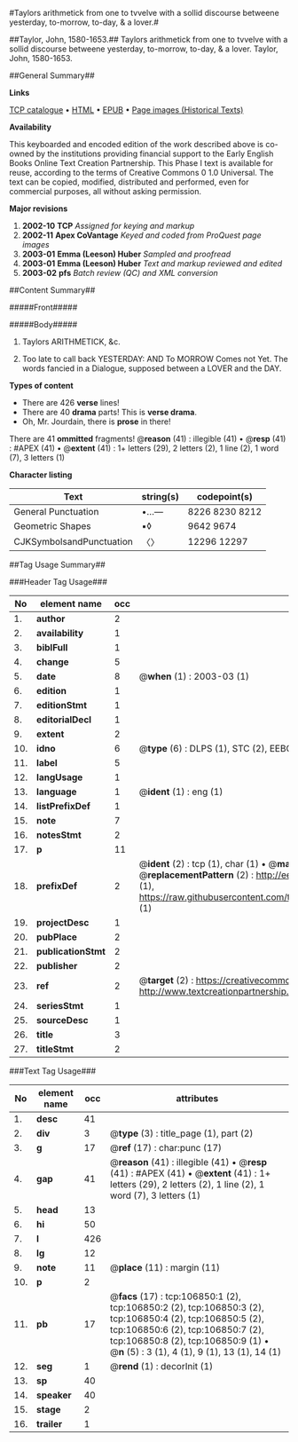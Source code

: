 #Taylors arithmetick from one to tvvelve with a sollid discourse betweene yesterday, to-morrow, to-day, & a lover.#

##Taylor, John, 1580-1653.##
Taylors arithmetick from one to tvvelve with a sollid discourse betweene yesterday, to-morrow, to-day, & a lover.
Taylor, John, 1580-1653.

##General Summary##

**Links**

[TCP catalogue](http://www.ota.ox.ac.uk/tcp/)  • 
[HTML](http://tei.it.ox.ac.uk/tcp/Texts-HTML/free/A64/A64222.html)  • 
[EPUB](http://tei.it.ox.ac.uk/tcp/Texts-EPUB/free/A64/A64222.epub) • 
[Page images (Historical Texts)](https://data.historicaltexts.jisc.ac.uk/view?pubId=eebo-18148784e&pageId=eebo-18148784e-106850-1)

**Availability**

This keyboarded and encoded edition of the
	       work described above is co-owned by the institutions
	       providing financial support to the Early English Books
	       Online Text Creation Partnership. This Phase I text is
	       available for reuse, according to the terms of Creative
	       Commons 0 1.0 Universal. The text can be copied,
	       modified, distributed and performed, even for
	       commercial purposes, all without asking permission.

**Major revisions**

1. __2002-10__ __TCP__ *Assigned for keying and markup*
1. __2002-11__ __Apex CoVantage__ *Keyed and coded from ProQuest page images*
1. __2003-01__ __Emma (Leeson) Huber__ *Sampled and proofread*
1. __2003-01__ __Emma (Leeson) Huber__ *Text and markup reviewed and edited*
1. __2003-02__ __pfs__ *Batch review (QC) and XML conversion*

##Content Summary##

#####Front#####

#####Body#####

1. Taylors ARITHMETICK, &c.

1. Too late to call back YESTERDAY: AND To MORROW Comes not Yet. The words fancied in a Dialogue, supposed between a LOVER and the DAY.

**Types of content**

  * There are 426 **verse** lines!
  * There are 40 **drama** parts! This is **verse drama**.
  * Oh, Mr. Jourdain, there is **prose** in there!

There are 41 **ommitted** fragments! 
 @__reason__ (41) : illegible (41)  •  @__resp__ (41) : #APEX (41)  •  @__extent__ (41) : 1+ letters (29), 2 letters (2), 1 line (2), 1 word (7), 3 letters (1)

**Character listing**


|Text|string(s)|codepoint(s)|
|---|---|---|
|General Punctuation|•…—|8226 8230 8212|
|Geometric Shapes|▪◊|9642 9674|
|CJKSymbolsandPunctuation|〈〉|12296 12297|

##Tag Usage Summary##

###Header Tag Usage###

|No|element name|occ|attributes|
|---|---|---|---|
|1.|__author__|2||
|2.|__availability__|1||
|3.|__biblFull__|1||
|4.|__change__|5||
|5.|__date__|8| @__when__ (1) : 2003-03 (1)|
|6.|__edition__|1||
|7.|__editionStmt__|1||
|8.|__editorialDecl__|1||
|9.|__extent__|2||
|10.|__idno__|6| @__type__ (6) : DLPS (1), STC (2), EEBO-CITATION (1), OCLC (1), VID (1)|
|11.|__label__|5||
|12.|__langUsage__|1||
|13.|__language__|1| @__ident__ (1) : eng (1)|
|14.|__listPrefixDef__|1||
|15.|__note__|7||
|16.|__notesStmt__|2||
|17.|__p__|11||
|18.|__prefixDef__|2| @__ident__ (2) : tcp (1), char (1)  •  @__matchPattern__ (2) : ([0-9\-]+):([0-9IVX]+) (1), (.+) (1)  •  @__replacementPattern__ (2) : http://eebo.chadwyck.com/downloadtiff?vid=$1&page=$2 (1), https://raw.githubusercontent.com/textcreationpartnership/Texts/master/tcpchars.xml#$1 (1)|
|19.|__projectDesc__|1||
|20.|__pubPlace__|2||
|21.|__publicationStmt__|2||
|22.|__publisher__|2||
|23.|__ref__|2| @__target__ (2) : https://creativecommons.org/publicdomain/zero/1.0/ (1), http://www.textcreationpartnership.org/docs/. (1)|
|24.|__seriesStmt__|1||
|25.|__sourceDesc__|1||
|26.|__title__|3||
|27.|__titleStmt__|2||


###Text Tag Usage###

|No|element name|occ|attributes|
|---|---|---|---|
|1.|__desc__|41||
|2.|__div__|3| @__type__ (3) : title_page (1), part (2)|
|3.|__g__|17| @__ref__ (17) : char:punc (17)|
|4.|__gap__|41| @__reason__ (41) : illegible (41)  •  @__resp__ (41) : #APEX (41)  •  @__extent__ (41) : 1+ letters (29), 2 letters (2), 1 line (2), 1 word (7), 3 letters (1)|
|5.|__head__|13||
|6.|__hi__|50||
|7.|__l__|426||
|8.|__lg__|12||
|9.|__note__|11| @__place__ (11) : margin (11)|
|10.|__p__|2||
|11.|__pb__|17| @__facs__ (17) : tcp:106850:1 (2), tcp:106850:2 (2), tcp:106850:3 (2), tcp:106850:4 (2), tcp:106850:5 (2), tcp:106850:6 (2), tcp:106850:7 (2), tcp:106850:8 (2), tcp:106850:9 (1)  •  @__n__ (5) : 3 (1), 4 (1), 9 (1), 13 (1), 14 (1)|
|12.|__seg__|1| @__rend__ (1) : decorInit (1)|
|13.|__sp__|40||
|14.|__speaker__|40||
|15.|__stage__|2||
|16.|__trailer__|1||
